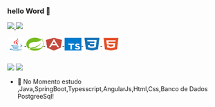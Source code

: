 ### hello Word 👋

<div>
  <a href="https://github.com/DiegoCardosoDev">
  <img height="180em" src="https://github-readme-stats.vercel.app/api?username=DiegoCardosoDev&show_icons=true&theme=highcontrast&include_all_commits=true&count_private=true"/>
  <img height="180em" src="https://github-readme-stats.vercel.app/api/top-langs/?username=DiegoCardosoDev&layout=compact&langs_count=7&theme=highcontrast"/>
</div>
  <div style="display: inline_block"><br>
  <img align="center" alt="Rafa-Ts" height="30" width="40" src="https://raw.githubusercontent.com/devicons/devicon/master/icons/java/java-original.svg">
  <img align="center" alt="Rafa-HTML" height="30" width="40" src="https://raw.githubusercontent.com/devicons/devicon/master/icons/spring/spring-original.svg">
  <img align="center" alt="Rafa-CSS" height="30" width="40" src="https://raw.githubusercontent.com/devicons/devicon/master/icons/angularjs/angularjs-plain.svg">
     <img align="center" alt="Rafa-CSS" height="30" width="40" src="https://raw.githubusercontent.com/devicons/devicon/master/icons/typescript/typescript-plain.svg">
    <img align="center" alt="Rafa-CSS" height="30" width="40" src="https://raw.githubusercontent.com/devicons/devicon/master/icons/css3/css3-plain.svg">
    <img align="center" alt="Rafa-CSS" height="30" width="40" src="https://raw.githubusercontent.com/devicons/devicon/master/icons/html5/html5-plain.svg">
    

</div>
  
  ##
  
  <div>
      <a href=https://www.linkedin.com/in/diego-cardoso-8023b31b3" target="_blank"><img src="https://img.shields.io/badge/-LinkedIn-%230077B5?style=for-the-badge&logo=linkedin&logoColor=white" target="_blank"></a> 
        <a href = "mailto:diegocardososacramento@gmail.com"><img src="https://img.shields.io/badge/-Gmail-%23333?style=for-the-badge&logo=gmail&logoColor=white" target="_blank"></a>
       
                                                                                                                                 
  </div>
 

- 🌱 No Momento estudo ,Java,SpringBoot,Typesscript,AngularJs,Html,Css,Banco de Dados PostgreeSql!
